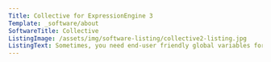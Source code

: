 ```yaml
---
Title: Collective for ExpressionEngine 3
Template: _software/about
SoftwareTitle: Collective
ListingImage: /assets/img/software-listing/collective2-listing.jpg
ListingText: Sometimes, you need end-user friendly global variables for your sites, and Collective makes this easy with it’s simple and intuitive interface! Collective is a simple system to store early parsed global variables in five different field types: Text Input, Textarea, WYSIWYG, Checkbox, and Simple Grid. You can even use character limiting on the Text Input and Textarea simple field types to keep your clients from doing something they’re not supposed to.
---
```


